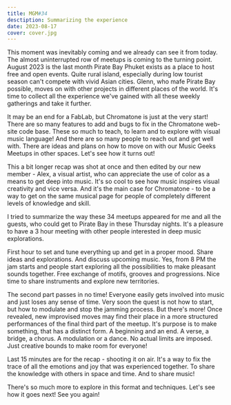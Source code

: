 ```yaml
---
title: MGM#34
desctiption: Summarizing the experience
date: 2023-08-17
cover: cover.jpg
---
```


<youtube-embed video="w2HpLbDBrtE"/>

This moment was inevitably coming and we already can see it from today. The almost uninterrupted row of meetups is coming to the turning point. August 2023 is the last month Pirate Bay Phuket exists as a place to host free and open events. Quite rural island, especially during low tourist season can't compete with vivid Asian cities. Glenn, who mafe Pirate Bay possible, moves on with other projects in different places of the world.  It's time to collect all the experience we've gained with all these weekly gatherings and take it further.

It may be an end for a FabLab, but Chromatone is just at the very start! There are so many features to add and bugs to fix in the Chromatone web-site code base. These so much to teach, to learn and to explore with visual music language!  And there are so many people to reach out and get well with. There are ideas and plans on how to move on with our Music Geeks Meetups in other spaces. Let's see how it turns out!

This a bit longer recap was shot at once and then edited by our new member - Alex, a visual artist, who can appreciate the use of color as a means to get deep into music. It's so cool to see how music inspires visual creativity and vice versa. And it's the main case for Chromatone - to be a way to get on the same musical page for people of completely different levels of knowledge and skill.

I tried to summarize the way these 34 meetups appeared for me and all the guests, who could get to Pirate Bay in these Thursday nights. It's a pleasure to have a 3 hour meeting with other people interested in deep music explorations.

First hour to set and tune everything up and get in a proper mood. Share ideas and explorations. And discuss upcoming music. Yes, from 8 PM the jam starts and people start exploring all the possibilities to make pleasant sounds together. Free exchange of motifs, grooves and progressions. Nice time to share instruments and explore new territories.

The second part passes in no time! Everyone easily gets involved into music and just loses any sense of time. Very soon the quest is not how to start, but how to modulate and stop the jamming process. But there's more! Once revealed, new improvised moves may find their place in a more structured performances of the final third part of the meetup. It's purpose is to make something, that has a distinct form. A beginning and an end. A verse, a bridge, a chorus. A modulation or a dance. No actual limits are imposed. Just creative bounds to make room for everyone!

Last 15 minutes are for the recap - shooting it on air. It's a way to fix the trace of all the emotions and joy that was experienced together. To share the knowledge with others in space and time. And to share music!

There's so much more to explore in this format and techniques. Let's see how it goes next! See you again!
